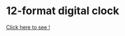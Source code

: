 <h1>12-format digital clock</h1>
<a href='https://lulay2020.github.io/basicPractice/digitalClock/12%20format/'>Click here to see !</a>
